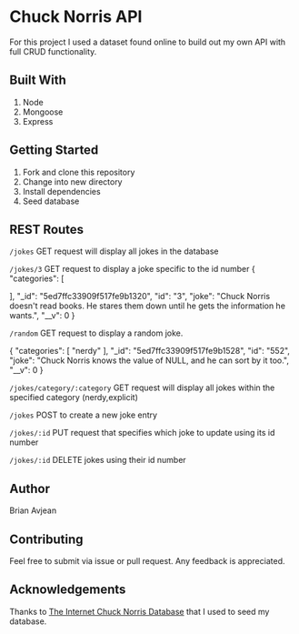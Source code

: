 # Chuck Norris API

For this project I used a dataset found online to build out my own API with full CRUD functionality.

## Built With

1. Node
2. Mongoose
3. Express

## Getting Started

1. Fork and clone this repository
2. Change into new directory
3. Install dependencies
4. Seed database

## REST Routes

`/jokes`
GET request will display all jokes in the database

`/jokes/3`
GET request to display a joke specific to the id number
{
"categories": [

 ],
"\_id": "5ed7ffc33909f517fe9b1320",
"id": "3",
"joke": "Chuck Norris doesn't read books. He stares them down until he gets the information he wants.",
"\_\_v": 0
}

`/random`
GET request to display a random joke.

{
"categories": [
"nerdy"
],
"\_id": "5ed7ffc33909f517fe9b1528",
"id": "552",
"joke": "Chuck Norris knows the value of NULL, and he can sort by it too.",
"\_\_v": 0
}

`/jokes/category/:category`
GET request will display all jokes within the specified category (nerdy,explicit)

`/jokes`
POST to create a new joke entry

`/jokes/:id`
PUT request that specifies which joke to update using its id number

`/jokes/:id`
DELETE jokes using their id number

## Author

Brian Avjean

## Contributing

Feel free to submit via issue or pull request. Any feedback is appreciated.

## Acknowledgements

Thanks to [The Internet Chuck Norris Database](http://www.icndb.com/api/) that I used to seed my database.
